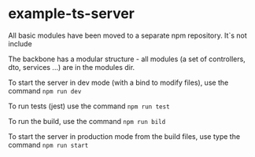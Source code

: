# example-ts-server

All basic modules have been moved to a separate npm repository. It`s not include

The backbone has a modular structure - all modules (a set of controllers, dto, services ...) are in the modules dir.

To start the server in dev mode (with a bind to modify files), use the command `npm run dev`

To run tests (jest) use the command `npm run test`

To run the build, use the command `npm run bild`

To start the server in production mode from the build files, use type the command `npm run start`
